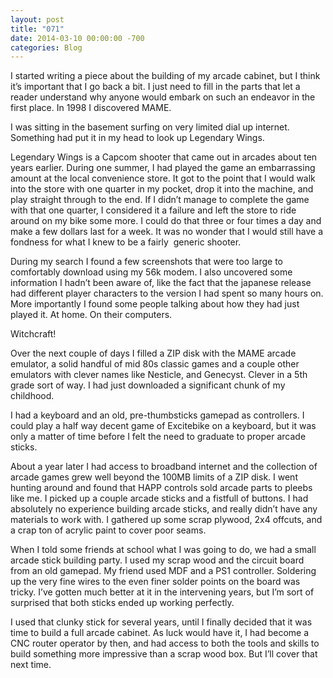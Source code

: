 ```yaml
---
layout: post
title: "071"
date: 2014-03-10 00:00:00 -700
categories: Blog
---
```


I started writing a piece about the building of my arcade cabinet, but I think it’s important that I go back a bit. I just need to fill in the parts that let a reader understand why anyone would embark on such an endeavor in the first place. In 1998 I discovered MAME.

I was sitting in the basement surfing on very limited dial up internet. Something had put it in my head to look up Legendary Wings.

Legendary Wings is a Capcom shooter that came out in arcades about ten years earlier. During one summer, I had played the game an embarrassing amount at the local convenience store. It got to the point that I would walk into the store with one quarter in my pocket, drop it into the machine, and play straight through to the end. If I didn’t manage to complete the game with that one quarter, I considered it a failure and left the store to ride around on my bike some more. I could do that three or four times a day and make a few dollars last for a week. It was no wonder that I would still have a fondness for what I knew to be a fairly  generic shooter.

During my search I found a few screenshots that were too large to comfortably download using my 56k modem. I also uncovered some information I hadn’t been aware of, like the fact that the japanese release had different player characters to the version I had spent so many hours on. More importantly I found some people talking about how they had just played it. At home. On their computers.

Witchcraft!

Over the next couple of days I filled a ZIP disk with the MAME arcade emulator, a solid handful of mid 80s classic games and a couple other emulators with clever names like Nesticle, and Genecyst. Clever in a 5th grade sort of way. I had just downloaded a significant chunk of my childhood.

I had a keyboard and an old, pre-thumbsticks gamepad as controllers. I could play a half way decent game of Excitebike on a keyboard, but it was only a matter of time before I felt the need to graduate to proper arcade sticks.

About a year later I had access to broadband internet and the collection of arcade games grew well beyond the 100MB limits of a ZIP disk. I went hunting around and found that HAPP controls sold arcade parts to pleebs like me. I picked up a couple arcade sticks and a fistfull of buttons. I had absolutely no experience building arcade sticks, and really didn’t have any materials to work with. I gathered up some scrap plywood, 2x4 offcuts, and a crap ton of acrylic paint to cover poor seams.

When I told some friends at school what I was going to do, we had a small arcade stick building party. I used my scrap wood and the circuit board from an old gamepad. My friend used MDF and a PS1 controller. Soldering up the very fine wires to the even finer solder points on the board was tricky. I’ve gotten much better at it in the intervening years, but I’m sort of surprised that both sticks ended up working perfectly.

I used that clunky stick for several years, until I finally decided that it was time to build a full arcade cabinet. As luck would have it, I had become a CNC router operator by then, and had access to both the tools and skills to build something more impressive than a scrap wood box. But I’ll cover that next time.
